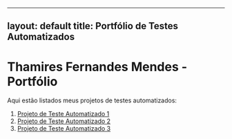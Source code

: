 
---
layout: default
title: Portfólio de Testes Automatizados
---

# Thamires Fernandes Mendes - Portfólio

Aqui estão listados meus projetos de testes automatizados:

1. [Projeto de Teste Automatizado 1](projeto1.md)
2. [Projeto de Teste Automatizado 2](projeto2.md)
3. [Projeto de Teste Automatizado 3](projeto3.md)
